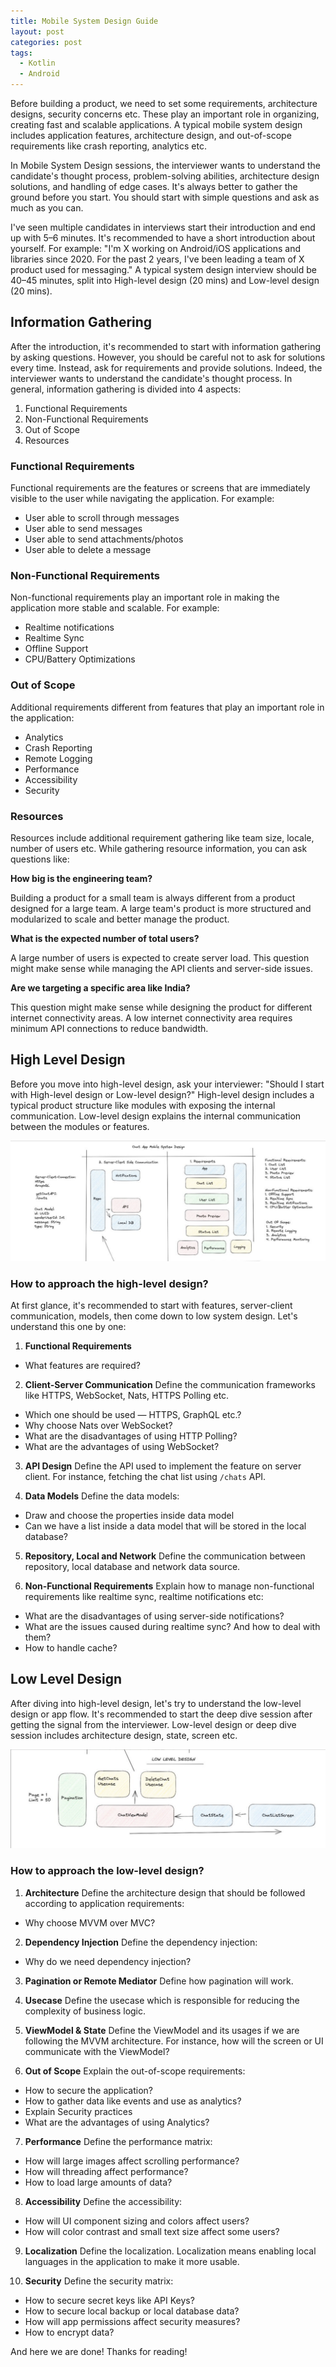 ```yaml
---
title: Mobile System Design Guide
layout: post
categories: post
tags:
  - Kotlin
  - Android
---
```


Before building a product, we need to set some requirements, architecture designs, security concerns etc. These play an important role in organizing, creating fast and scalable applications. A typical mobile system design includes application features, architecture design, and out-of-scope requirements like crash reporting, analytics etc.

In Mobile System Design sessions, the interviewer wants to understand the candidate's thought process, problem-solving abilities, architecture design solutions, and handling of edge cases. It's always better to gather the ground before you start. You should start with simple questions and ask as much as you can.

I've seen multiple candidates in interviews start their introduction and end up with 5–6 minutes. It's recommended to have a short introduction about yourself. For example: "I'm X working on Android/iOS applications and libraries since 2020. For the past 2 years, I've been leading a team of X product used for messaging." A typical system design interview should be 40–45 minutes, split into High-level design (20 mins) and Low-level design (20 mins).

## Information Gathering

After the introduction, it's recommended to start with information gathering by asking questions. However, you should be careful not to ask for solutions every time. Instead, ask for requirements and provide solutions. Indeed, the interviewer wants to understand the candidate's thought process. In general, information gathering is divided into 4 aspects:

1. Functional Requirements
2. Non-Functional Requirements
3. Out of Scope
4. Resources

### Functional Requirements

Functional requirements are the features or screens that are immediately visible to the user while navigating the application. For example:

- User able to scroll through messages
- User able to send messages
- User able to send attachments/photos
- User able to delete a message

### Non-Functional Requirements

Non-functional requirements play an important role in making the application more stable and scalable. For example:

- Realtime notifications
- Realtime Sync
- Offline Support
- CPU/Battery Optimizations

### Out of Scope

Additional requirements different from features that play an important role in the application:

- Analytics
- Crash Reporting
- Remote Logging
- Performance
- Accessibility
- Security

### Resources

Resources include additional requirement gathering like team size, locale, number of users etc. While gathering resource information, you can ask questions like:

**How big is the engineering team?**

Building a product for a small team is always different from a product designed for a large team. A large team's product is more structured and modularized to scale and better manage the product.

**What is the expected number of total users?**

A large number of users is expected to create server load. This question might make sense while managing the API clients and server-side issues.

**Are we targeting a specific area like India?**

This question might make sense while designing the product for different internet connectivity areas. A low internet connectivity area requires minimum API connections to reduce bandwidth.

## High Level Design

Before you move into high-level design, ask your interviewer: "Should I start with High-level design or Low-level design?" High-level design includes a typical product structure like modules with exposing the internal communication. Low-level design explains the internal communication between the modules or features.

![System Design Overview](/static/post-image/system-design-img1.png)

### How to approach the high-level design?

At first glance, it's recommended to start with features, server-client communication, models, then come down to low system design. Let's understand this one by one:

1. **Functional Requirements**
- What features are required?

2. **Client-Server Communication**
Define the communication frameworks like HTTPS, WebSocket, Nats, HTTPS Polling etc.
- Which one should be used — HTTPS, GraphQL etc.?
- Why choose Nats over WebSocket?
- What are the disadvantages of using HTTP Polling?
- What are the advantages of using WebSocket?

3. **API Design**
Define the API used to implement the feature on server client. For instance, fetching the chat list using `/chats` API.

4. **Data Models**
Define the data models:
- Draw and choose the properties inside data model
- Can we have a list inside a data model that will be stored in the local database?

5. **Repository, Local and Network**
Define the communication between repository, local database and network data source.

6. **Non-Functional Requirements**
Explain how to manage non-functional requirements like realtime sync, realtime notifications etc:
- What are the disadvantages of using server-side notifications?
- What are the issues caused during realtime sync? And how to deal with them?
- How to handle cache?

## Low Level Design

After diving into high-level design, let's try to understand the low-level design or app flow. It's recommended to start the deep dive session after getting the signal from the interviewer. Low-level design or deep dive session includes architecture design, state, screen etc.

![System Design Overview](/static/post-image/system-design-img2.png)

### How to approach the low-level design?

1. **Architecture**
Define the architecture design that should be followed according to application requirements:
- Why choose MVVM over MVC?

2. **Dependency Injection**
Define the dependency injection:
- Why do we need dependency injection?

3. **Pagination or Remote Mediator**
Define how pagination will work.

4. **Usecase**
Define the usecase which is responsible for reducing the complexity of business logic.

5. **ViewModel & State**
Define the ViewModel and its usages if we are following the MVVM architecture. For instance, how will the screen or UI communicate with the ViewModel?

6. **Out of Scope**
Explain the out-of-scope requirements:
- How to secure the application?
- How to gather data like events and use as analytics?
- Explain Security practices
- What are the advantages of using Analytics?

7. **Performance**
Define the performance matrix:
- How will large images affect scrolling performance?
- How will threading affect performance?
- How to load large amounts of data?

8. **Accessibility**
Define the accessibility:
- How will UI component sizing and colors affect users?
- How will color contrast and small text size affect some users?

9. **Localization**
Define the localization. Localization means enabling local languages in the application to make it more usable.

10. **Security**
Define the security matrix:
- How to secure secret keys like API Keys?
- How to secure local backup or local database data?
- How will app permissions affect security measures?
- How to encrypt data?

And here we are done! 
Thanks for reading!







